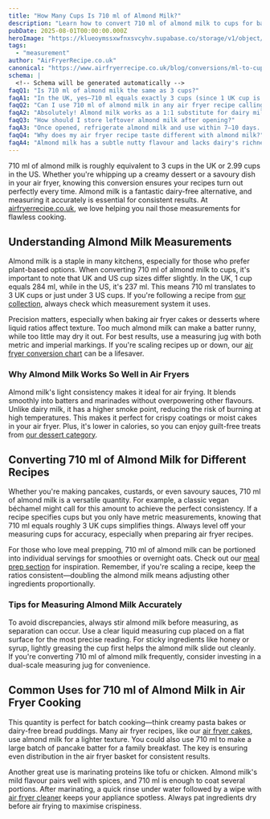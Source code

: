 ```yaml
---
title: "How Many Cups Is 710 ml of Almond Milk?"
description: "Learn how to convert 710 ml of almond milk to cups for baking and cooking. Get precise measurements for UK and US cups in seconds!"
pubDate: 2025-08-01T00:00:00.000Z
heroImage: "https://klueoymssxwfnxsvcyhv.supabase.co/storage/v1/object/public/Shmucket/how-many-cups-is-710-ml-of-almond-milk.webp"
tags:
  - "measurement"
author: "AirFryerRecipe.co.uk"
canonical: "https://www.airfryerrecipe.co.uk/blog/conversions/ml-to-cups/how-many-cups-is-710-ml-of-almond-milk"
schema: |
  <!-- Schema will be generated automatically -->
faqQ1: "Is 710 ml of almond milk the same as 3 cups?"
faqA1: "In the UK, yes—710 ml equals exactly 3 cups (since 1 UK cup is 284 ml). In the US, it's slightly less—about 2.99 cups (as 1 US cup is 237 ml). For most recipes, this small difference won't matter, but for precision baking, it's best to measure by weight or use a conversion chart."
faqQ2: "Can I use 710 ml of almond milk in any air fryer recipe calling for regular milk?"
faqA2: "Absolutely! Almond milk works as a 1:1 substitute for dairy milk in air fryer recipes. Just note that it's slightly thinner, so batters may need a touch more thickening agent. Its mild, nutty flavour complements both sweet and savoury dishes beautifully."
faqQ3: "How should I store leftover almond milk after opening?"
faqA3: "Once opened, refrigerate almond milk and use within 7–10 days. Always shake well before using, as separation is natural. For longer storage, freeze portions in ice cube trays—they're perfect for smoothies or sauces later."
faqQ4: "Why does my air fryer recipe taste different with almond milk?"
faqA4: "Almond milk has a subtle nutty flavour and lacks dairy's richness, which can alter taste slightly. For creamier results, try barista-style almond milk. Also, check if your recipe needs adjusted sugar or seasoning to balance flavours when substituting."
---
```

<p>710 ml of almond milk is roughly equivalent to 3 cups in the UK or 2.99 cups in the US. Whether you're whipping up a creamy dessert or a savoury dish in your air fryer, knowing this conversion ensures your recipes turn out perfectly every time. Almond milk is a fantastic dairy-free alternative, and measuring it accurately is essential for consistent results. At <a href=https://www.airfryerrecipe.co.uk/>airfryerrecipe.co.uk</a>, we love helping you nail those measurements for flawless cooking.</p>

<h2>Understanding Almond Milk Measurements</h2>  
<p>Almond milk is a staple in many kitchens, especially for those who prefer plant-based options. When converting 710 ml of almond milk to cups, it's important to note that UK and US cup sizes differ slightly. In the UK, 1 cup equals 284 ml, while in the US, it's 237 ml. This means 710 ml translates to 3 UK cups or just under 3 US cups. If you're following a recipe from <a href=https://www.airfryerrecipe.co.uk/recipes>our collection</a>, always check which measurement system it uses.</p>  

<p>Precision matters, especially when baking air fryer cakes or desserts where liquid ratios affect texture. Too much almond milk can make a batter runny, while too little may dry it out. For best results, use a measuring jug with both metric and imperial markings. If you're scaling recipes up or down, our <a href=https://www.airfryerrecipe.co.uk/air-fryer-conversion-chart>air fryer conversion chart</a> can be a lifesaver.</p>  

<h3>Why Almond Milk Works So Well in Air Fryers</h3>  
<p>Almond milk's light consistency makes it ideal for air frying. It blends smoothly into batters and marinades without overpowering other flavours. Unlike dairy milk, it has a higher smoke point, reducing the risk of burning at high temperatures. This makes it perfect for crispy coatings or moist cakes in your air fryer. Plus, it's lower in calories, so you can enjoy guilt-free treats from <a href=https://www.airfryerrecipe.co.uk/recipe-category/dessert>our dessert category</a>.</p>  

<h2>Converting 710 ml of Almond Milk for Different Recipes</h2>  
<p>Whether you're making pancakes, custards, or even savoury sauces, 710 ml of almond milk is a versatile quantity. For example, a classic vegan béchamel might call for this amount to achieve the perfect consistency. If a recipe specifies cups but you only have metric measurements, knowing that 710 ml equals roughly 3 UK cups simplifies things. Always level off your measuring cups for accuracy, especially when preparing air fryer recipes.</p>  

<p>For those who love meal prepping, 710 ml of almond milk can be portioned into individual servings for smoothies or overnight oats. Check out our <a href=https://www.airfryerrecipe.co.uk/recipe-category/meal-prep>meal prep section</a> for inspiration. Remember, if you're scaling a recipe, keep the ratios consistent—doubling the almond milk means adjusting other ingredients proportionally.</p>  

<h3>Tips for Measuring Almond Milk Accurately</h3>  
<p>To avoid discrepancies, always stir almond milk before measuring, as separation can occur. Use a clear liquid measuring cup placed on a flat surface for the most precise reading. For sticky ingredients like honey or syrup, lightly greasing the cup first helps the almond milk slide out cleanly. If you're converting 710 ml of almond milk frequently, consider investing in a dual-scale measuring jug for convenience.</p>  

<h2>Common Uses for 710 ml of Almond Milk in Air Fryer Cooking</h2>  
<p>This quantity is perfect for batch cooking—think creamy pasta bakes or dairy-free bread puddings. Many air fryer recipes, like our <a href=https://www.airfryerrecipe.co.uk/recipe-category/cakes>air fryer cakes</a>, use almond milk for a lighter texture. You could also use 710 ml to make a large batch of pancake batter for a family breakfast. The key is ensuring even distribution in the air fryer basket for consistent results.</p>  

<p>Another great use is marinating proteins like tofu or chicken. Almond milk's mild flavour pairs well with spices, and 710 ml is enough to coat several portions. After marinating, a quick rinse under water followed by a wipe with <a href=https://www.airfryerrecipe.co.uk/air-fryer-cleaner>air fryer cleaner</a> keeps your appliance spotless. Always pat ingredients dry before air frying to maximise crispiness.</p>
